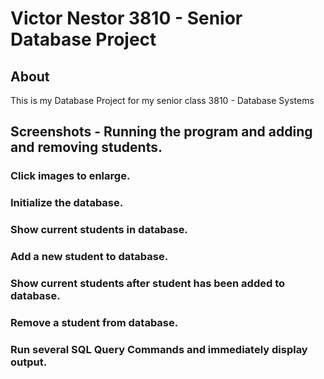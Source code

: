 # Victor Nestor 3810 - Senior Database Project
## About

This is my Database Project for my senior class 3810 - Database Systems

## Screenshots - Running the program and adding and removing students.
### Click images to enlarge.

### Initialize the database. 

### Show current students in database.

### Add a new student to database.

### Show current students after student has been added to database.

### Remove a student from database.

### Run several SQL Query Commands and immediately display output. 

